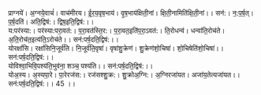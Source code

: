 

  
प्राग्नये॑। अ॒ग्नये॒वाचं॑। वाच॑मीरय। ई॒र॒य॒वृष॒भाय॑। वृ॒ष॒भाय॑क्षिती॒नां। क्षि॒ती॒नामिति॑क्षि॒ती॒नां।। सन॑:। न॒:प॒र्ष॒त्। प॒र्ष॒दति॑। अति॒द्विष॑:। द्विष॒इति॒द्विष॑:।।  
य:पर॑स्या:। पर॑स्या:परा॒वत॑:। प॒रा॒वत॑स्ति॒र:। प॒रा॒वत॒इति॑प॒रा॒ऽवत॑:। ति॒रोधन्व॑। धन्वा॑ति॒रोच॑ते। अ॒ति॒रोच॑त॒इत्य॑ति॒ऽरोच॑ते।। सन॑:पर्ष॒दति॒द्विष॑:।।  
योरक्षां॑सि। रक्षां॑सिनि॒जूर्व॑ति। नि॒जूर्व॑ति॒वृषा॑। वृषा॑शु॒क्रेण॑। शु॒क्रेण॑शो॒चिषा॑। शो॒चिषेति॑शो॒चिषा॑।। सन॑:पर्ष॒दति॒द्विष॑:।।  
योविश्वा॒भिवि॒पश्य॑ति॒भुव॑ना॒ शञ्च॒ पश्य॑ति।। सन॑:पर्ष॒दति॒द्विष॑:।।  
योअ॒स्य। अ॒स्यपा॒रे। पा॒रेरज॑स:। रज॑सश्शु॒क्र:। शु॒क्रोअ॒ग्नि:। अ॒ग्निरजा॑यत। अजा॑य॒तेत्यजा॑यत।। सन॑:पर्ष॒दति॒द्विष॑:।। 45 ।।  
